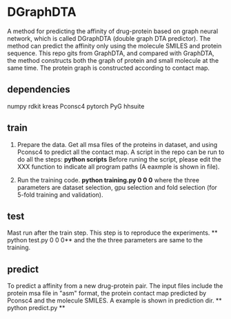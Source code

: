 # DGraphDTA
A method for predicting the affinity of drug-protein based on graph neural network, which is called DGraphDTA (double graph DTA predictor). The method can predict the affinity only using the molecule SMILES and protein sequence. This repo gits from GraphDTA, and compared with GraphDTA, the method constructs both the graph of protein and small molecule at the same time. The protein graph is constructed according to contact map.

## dependencies
numpy
rdkit
kreas
Pconsc4
pytorch
PyG
hhsuite


## train
1. Prepare the data. Get all msa files of the proteins in dataset, and using Pconsc4 to predict all the contact map. A script in the repo can be run to do all the steps:
**python scripts**
Before runing the script, please edit the XXX  function to indicate all program paths (A eaxmple is shown in file). 

2. Run the training code.
**python training.py 0 0 0**
where the three parameters are dataset selection, gpu selection and fold selection (for 5-fold training and validation).

## test
Mast run after the train step. This step is to reproduce the experiments.
** python test.py 0 0 0**
and the the three parameters are same to the training.

## predict
To predict a affinity from a new drug-protein pair. The input files include the protein msa file in "asm" format, the protein contact map predicted by Pconsc4 and the molecule SMILES. A example is shown in prediction dir.
** python predict.py **
